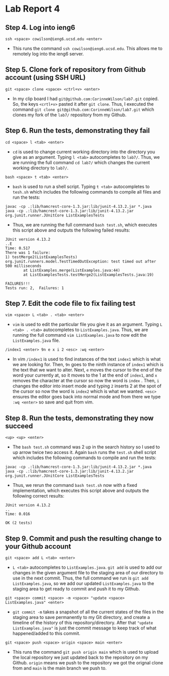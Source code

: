 # Lab Report 4

## Step 4. Log into ieng6

`ssh <space> cowilson@ieng6.ucsd.edu <enter>`

- This runs the command `ssh cowilson@ieng6.ucsd.edu`. This allows me to remotely log into the ieng6 server.

## Step 5. Clone fork of repository from Github account (using SSH URL)

`git <space> clone <space> <ctrl+v> <enter>`

- In my clip board I had `git@github.com:CorinneWilson/lab7.git` copied. So, the keys `<crtl+v>` pasted it after `git clone`. Thus, I executed the command `git clone git@github.com:CorinneWilson/lab7.git` which clones my fork of the `lab7/` repository from my Github. 

## Step 6. Run the tests, demonstrating they fail

`cd <space> l <tab> <enter>`

- `cd` is used to change current working directory into the directory you give as an argument. Typing `l <tab>` autocompletes to `lab7/`. Thus, we are running the full command `cd lab7/` which changes the current working directory to `lab7/`.

`bash <space> t <tab> <enter>`

- `bash` is used to run a shell script. Typing `t <tab>` autocompletes to `tesh.sh` which includes the following commands to compile all files and run the tests:

```
javac -cp .:lib/hamcrest-core-1.3.jar:lib/junit-4.13.2.jar *.java
java -cp .:lib/hamcrest-core-1.3.jar:lib/junit-4.13.2.jar org.junit.runner.JUnitCore ListExamplesTests
```

- Thus, we are running the full command `bash test.sh`, which executes this script above and outputs the following failed results:

```
JUnit version 4.13.2
..E
Time: 0.517
There was 1 failure:
1) testMerge2(ListExamplesTests)
org.junit.runners.model.TestTimedOutException: test timed out after 500 milliseconds
        at ListExamples.merge(ListExamples.java:44)
        at ListExamplesTests.testMerge2(ListExamplesTests.java:19)

FAILURES!!!
Tests run: 2,  Failures: 1
```

## Step 7. Edit the code file to fix failing test

`vim <space> L <tab> . <tab> <enter>`

- `vim` is used to edit the particular file you give it as an argument. Typing `L <tab> . <tab>` autocompletes to `ListExamples.java`. Thus, we are running the full command `vim ListExamples.java` to now edit the `ListExamples.java` file.

`/index1 <enter> 9n e x i 2 <esc> :wq <enter>` 

- In vim `/index1` is used to find instances of the text `index1` which is what we are looking for. Then, `9n` goes to the ninth instance of `index1` which is the text that we want to alter. Next, `e` moves the cursor to the end of the word your currently at, so it moves to the 1 at the end of `index1`, and `x` removes the character at the cursor so now the word is `index` . Then, `i` changes the editor into insert mode and typing `2` inserts 2 at the spot of the cursor so now the word is `index2` which is what we wanted. `<esc>` ensures the editor goes back into normal mode and from there we type `:wq <enter>` so save and quit from vim.

## Step 8. Run the tests, demonstrating they now succeed
`<up> <up> <enter>`

- The `bash test.sh` command was 2 up in the search history so I used to up arrow twice two access it. Again `bash` runs the `test.sh` shell script which includes the following commands to compile and run the tests:

```
javac -cp .:lib/hamcrest-core-1.3.jar:lib/junit-4.13.2.jar *.java
java -cp .:lib/hamcrest-core-1.3.jar:lib/junit-4.13.2.jar org.junit.runner.JUnitCore ListExamplesTests
```

- Thus, we rerun the command `bash test.sh` now with a fixed implementation, which executes this script above and outputs the following correct results:

```
JUnit version 4.13.2
..
Time: 0.016

OK (2 tests)
```

## Step 9. Commit and push the resulting change to your Github account

`git <space> add L <tab> <enter>`

- `L <tab>` autocompletes to `ListExamples.java`. `git add` is used to add our changes in the given argument file to the staging area of our directory to use in the next commit. Thus, the full command we run is `git add ListExamples.java`, so we add our updated `ListExamples.java` to the staging area to get ready to commit and push it to my Github.

`git <space> commit <space> -m <space> "update <space> ListExamples.java" <enter>`

- `git commit -m` takes a snapshot of all the current states of the files in the staging area to save permanently to my Git directory, and create a timeline of the history of this repository/directory. After that `"update ListExamples.java"` is just the commit message to keep track of what happened/added to this commit.

`git <space> push <space> origin <space> main <enter>`

- This runs the command `git push origin main` which is used to upload the local repository we just updated back to the repository on my Github. `origin` means we push to the repository we got the orignal clone from and `main` is the main branch we push to.
